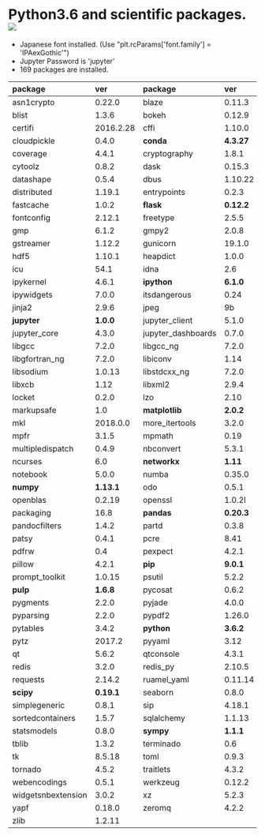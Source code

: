 Python3.6 and scientific packages. [![](https://badge.imagelayers.io/tsutomu7/scientific-python:latest.svg)](https://imagelayers.io/?images=tsutomu7/scientific-python:latest)
======

- Japanese font installed. (Use "plt.rcParams['font.family'] = 'IPAexGothic'")
- Jupyter Password is 'jupyter'
- 169 packages are installed.

package|ver|package|ver|package|ver
:--|:--|:--|:--|:--|:--
asn1crypto|0.22.0|blaze|0.11.3|bleach|2.0.0
blist|1.3.6|bokeh|0.12.9|bzip2|1.0.6
certifi|2016.2.28|cffi|1.10.0|click|6.7
cloudpickle|0.4.0|**conda**|**4.3.27**|conda_env|2.6.0
coverage|4.4.1|cryptography|1.8.1|cycler|0.10.0
cytoolz|0.8.2|dask|0.15.3|dask_core|0.15.3
datashape|0.5.4|dbus|1.10.22|decorator|4.1.2
distributed|1.19.1|entrypoints|0.2.3|expat|2.2.4
fastcache|1.0.2|**flask**|**0.12.2**|flask_cors|3.0.3
fontconfig|2.12.1|freetype|2.5.5|glib|2.53.6
gmp|6.1.2|gmpy2|2.0.8|gst_plugins_base|1.12.2
gstreamer|1.12.2|gunicorn|19.1.0|h5py|2.7.0
hdf5|1.10.1|heapdict|1.0.0|html5lib|0.999999999
icu|54.1|idna|2.6|intel_openmp|2018.0.0
ipykernel|4.6.1|**ipython**|**6.1.0**|ipython_genutils|0.2.0
ipywidgets|7.0.0|itsdangerous|0.24|jedi|0.10.2
jinja2|2.9.6|jpeg|9b|jsonschema|2.6.0
**jupyter**|**1.0.0**|jupyter_client|5.1.0|jupyter_console|5.2.0
jupyter_core|4.3.0|jupyter_dashboards|0.7.0|libffi|3.2.1
libgcc|7.2.0|libgcc_ng|7.2.0|libgfortran|3.0.0
libgfortran_ng|7.2.0|libiconv|1.14|libpng|1.6.32
libsodium|1.0.13|libstdcxx_ng|7.2.0|libtiff|4.0.8
libxcb|1.12|libxml2|2.9.4|llvmlite|0.20.0
locket|0.2.0|lzo|2.10|markdown|2.6.9
markupsafe|1.0|**matplotlib**|**2.0.2**|mistune|0.7.4
mkl|2018.0.0|more_itertools|3.2.0|mpc|1.0.3
mpfr|3.1.5|mpmath|0.19|msgpack_python|0.4.8
multipledispatch|0.4.9|nbconvert|5.3.1|nbformat|4.4.0
ncurses|6.0|**networkx**|**1.11**|nomkl|1.0
notebook|5.0.0|numba|0.35.0|numexpr|2.6.2
**numpy**|**1.13.1**|odo|0.5.1|olefile|0.44
openblas|0.2.19|openssl|1.0.2l|ortoolpy|0.2.3
packaging|16.8|**pandas**|**0.20.3**|pandoc|1.19.2.1
pandocfilters|1.4.2|partd|0.3.8|pastedeploy|1.5.2
patsy|0.4.1|pcre|8.41|pdfformfiller|0.4
pdfrw|0.4|pexpect|4.2.1|pickleshare|0.7.4
pillow|4.2.1|**pip**|**9.0.1**|pivottablejs|2.7.0
prompt_toolkit|1.0.15|psutil|5.2.2|ptyprocess|0.5.2
**pulp**|**1.6.8**|pycosat|0.6.2|pycparser|2.18
pygments|2.2.0|pyjade|4.0.0|pyopenssl|17.0.0
pyparsing|2.2.0|pypdf2|1.26.0|pyqt|5.6.0
pytables|3.4.2|**python**|**3.6.2**|python_dateutil|2.6.1
pytz|2017.2|pyyaml|3.12|pyzmq|16.0.2
qt|5.6.2|qtconsole|4.3.1|readline|6.2
redis|3.2.0|redis_py|2.10.5|reportlab|3.4.0
requests|2.14.2|ruamel_yaml|0.11.14|scikit_learn|0.19.0
**scipy**|**0.19.1**|seaborn|0.8.0|setuptools|36.4.0
simplegeneric|0.8.1|sip|4.18.1|six|1.10.0
sortedcontainers|1.5.7|sqlalchemy|1.1.13|sqlite|3.13.0
statsmodels|0.8.0|**sympy**|**1.1.1**|tables|3.4.2
tblib|1.3.2|terminado|0.6|testpath|0.3.1
tk|8.5.18|toml|0.9.3|toolz|0.8.2
tornado|4.5.2|traitlets|4.3.2|wcwidth|0.1.7
webencodings|0.5.1|werkzeug|0.12.2|wheel|0.29.0
widgetsnbextension|3.0.2|xz|5.2.3|yaml|0.1.6
yapf|0.18.0|zeromq|4.2.2|zict|0.1.3
zlib|1.2.11|
